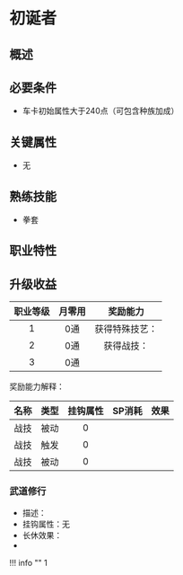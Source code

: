 # 初诞者

## 概述



## 必要条件

* 车卡初始属性大于240点（可包含种族加成）

## 关键属性

* 无

## 熟练技能

* 拳套
  
## 职业特性



## 升级收益

职业等级|月零用|奖励能力
:--:|:--:|:--:
1|0通|获得特殊技艺：
2|0通|获得战技：
3|0通|

奖励能力解释：

名称|类型|挂钩属性|SP消耗|效果
:--:|:--:|:--:|:--:|:--:
|战技|被动|0|
|战技|触发|0|
|战技|被动|0|

### 武道修行

* 描述：
* 挂钩属性：无
* 长休效果：
* 

!!! info ""
    1
    